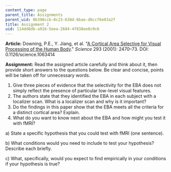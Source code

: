 ```yaml
---
content_type: page
parent_title: Assignments
parent_uid: 0b398ccb-0c23-638d-6bae-d6ccf6e03a2f
title: Assignment 2
uid: 114dd8db-a916-5eea-2684-4f838ee8c9c6
---
```


**Article:** Downing, P.E., Y. Jiang, et al. "[A Cortical Area Selective for Visual Processing of the Human Body](https://doi.org/10.1126/science.1063414)." _Science_ 293 (2001): 2470–73. DOI: 0.1126/science.1063414

**Assignment:** Read the assigned article carefully and think about it, then provide short answers to the questions below. Be clear and concise, points will be taken off for unnecessary words.

1.  Give three pieces of evidence that the selectivity for the EBA does not simply reflect the presence of particular low-level visual features.
2.  The authors state that they identified the EBA in each subject with a localizer scan. What is a localizer scan and why is it important?
3.  Do the findings in this paper show that the EBA meets all the criteria for a distinct cortical area? Explain.
4.  What do you want to know next about the EBA and how might you test it with fMRI?

a) State a specific hypothesis that you could test with fMRI (one sentence).

b) What conditions would you need to include to test your hypothesis? Describe each briefly.

c) What, specifically, would you expect to find empirically in your conditions if your hypothesis is true?
